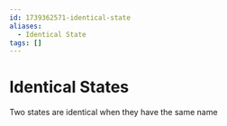 ```yaml
---
id: 1739362571-identical-state
aliases:
  - Identical State
tags: []
---
```


# Identical States

Two states are identical when they have the same name
